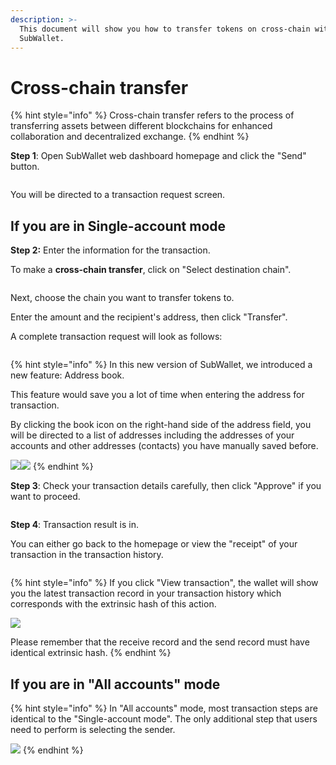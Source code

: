 ```yaml
---
description: >-
  This document will show you how to transfer tokens on cross-chain with
  SubWallet.
---
```


# Cross-chain transfer

{% hint style="info" %}
Cross-chain transfer refers to the process of transferring assets between different blockchains for enhanced collaboration and decentralized exchange.
{% endhint %}

**Step 1**: Open SubWallet web dashboard homepage and click the "Send" button.

<figure><img src="../../../.gitbook/assets/image (60) (1) (1).png" alt=""><figcaption></figcaption></figure>

You will be directed to a transaction request screen.

## **If you are in Single-account mode**

**Step 2:** Enter the information for the transaction.

To make a **cross-chain transfer**, click on "Select destination chain".

<figure><img src="../../../.gitbook/assets/image (62) (1) (1).png" alt=""><figcaption></figcaption></figure>

Next, choose the chain you want to transfer tokens to.

Enter the amount and the recipient's address, then click "Transfer".

A complete transaction request will look as follows:

<figure><img src="../../../.gitbook/assets/image (521).png" alt=""><figcaption></figcaption></figure>

{% hint style="info" %}
In this new version of SubWallet, we introduced a new feature: Address book.&#x20;

This feature would save you a lot of time when entering the address for transaction.&#x20;

By clicking the book icon on the right-hand side of the address field, you will be directed to a list of addresses including the addresses of your accounts and other addresses (contacts) you have manually saved before.

![](<../../../.gitbook/assets/image (64) (1).png>)![](<../../../.gitbook/assets/image (65) (1).png>)
{% endhint %}

**Step 3**: Check your transaction details carefully, then click "Approve" if you want to proceed.&#x20;

<figure><img src="../../../.gitbook/assets/image (522).png" alt=""><figcaption></figcaption></figure>

**Step 4**: Transaction result is in.

You can either go back to the homepage or view the "receipt" of your transaction in the transaction history.&#x20;

<figure><img src="../../../.gitbook/assets/image (67) (1).png" alt=""><figcaption></figcaption></figure>

{% hint style="info" %}
If you click "View transaction", the wallet will show you the latest transaction record in your transaction history which corresponds with the extrinsic hash of this action.&#x20;

![](<../../../.gitbook/assets/image (68) (1).png>)&#x20;

Please remember that the receive record and the send record must have identical extrinsic hash.
{% endhint %}

## **If you are in "All accounts" mode**

{% hint style="info" %}
In "All accounts" mode, most transaction steps are identical to the "Single-account mode". The only additional step that users need to perform is selecting the sender.

![](<../../../.gitbook/assets/image (70) (1).png>) &#x20;
{% endhint %}
